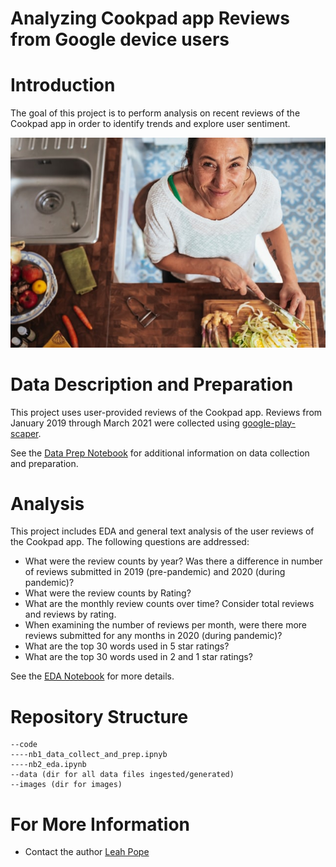 # Analyzing Cookpad app Reviews from Google device users


# Introduction
The goal of this project is to perform analysis on recent reviews of the Cookpad app in order to identify trends and explore user sentiment.

![cook](./images/conscious-design-I4e1cY1I0FQ-unsplash.jpg)

# Data Description and Preparation
This project uses user-provided reviews of the Cookpad app. Reviews from January 2019 through March 2021 were collected using [google-play-scaper](). 

See the [Data Prep Notebook](./code/nb1_data_collect_and_prep.ipynb) for additional information on data collection and preparation. 


# Analysis
This project includes EDA and general text analysis of the user reviews of the Cookpad app. The following questions are addressed:

* What were the review counts by year? Was there a difference in number of reviews submitted in 2019 (pre-pandemic) and 2020 (during pandemic)?
* What were the review counts by Rating?
* What are the monthly review counts over time? Consider total reviews and reviews by rating.
* When examining the number of reviews per month, were there more reviews submitted for any months in 2020 (during pandemic)?
* What are the top 30 words used in 5 star ratings?
* What are the top 30 words used in 2 and 1 star ratings?

See the [EDA Notebook](./code/nb2_eda.ipynb) for more details.

<!--
My recommendations are for X Stakeholders.


### Recommendation 1
* Audience: ? Stakeholders
* TBD

### Recommendation 2
* Audience:? Stakeholders
* TBD

# Future Work
* 1 
* 2

-->


# Repository Structure
```
--code
----nb1_data_collect_and_prep.ipnyb 
----nb2_eda.ipynb
--data (dir for all data files ingested/generated)
--images (dir for images)
```

# For More Information
* Contact the author [Leah Pope](https://www.linkedin.com/in/leahspope/)